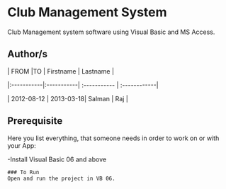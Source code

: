 # Club Management System

Club Management system software using Visual Basic and MS Access.
## Author/s

| FROM |TO | Firstname | Lastname | 

|:-----------|:-----------| :----------- | :------------| 

| 2012-08-12 | 2013-03-18| Salman | Raj | 

## Prerequisite

Here you list everything, that someone needs in order to work on or with your App:

-Install Visual Basic 06 and above

```
### To Run
Open and run the project in VB 06.